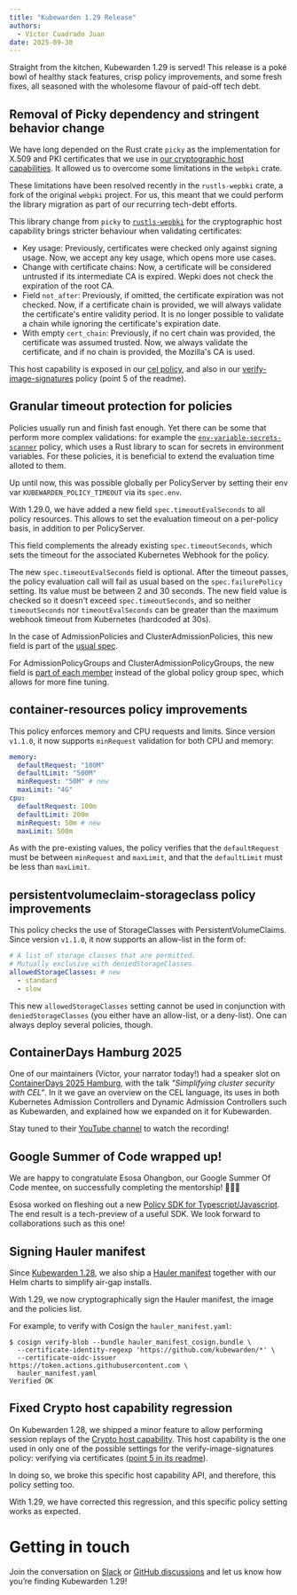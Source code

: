 ```yaml
---
title: "Kubewarden 1.29 Release"
authors:
  - Víctor Cuadrado Juan
date: 2025-09-30
---
```


Straight from the kitchen, Kubewarden 1.29 is served! This release is a poké
bowl of healthy stack features, crisp policy improvements, and some fresh
fixes, all seasoned with the wholesome flavour of paid-off tech debt.

## Removal of Picky dependency and stringent behavior change

We have long depended on the Rust crate `picky` as the
implementation for X.509 and PKI certificates that we use in [our cryptographic host
capabilities](https://docs.kubewarden.io/reference/spec/host-capabilities/crypto).
It allowed us to overcome some limitations in the `webpki` crate.

These limitations have been resolved recently in the `rustls-wepbki` crate, a
fork of the original `webpki` project. For us, this meant that we could perform
the library migration as part of our recurring tech-debt efforts.

This library change from `picky` to [`rustls-wepbki`](https://crates.io/crates/rustls-webpki) for the cryptographic
host capability brings stricter behaviour when validating certificates:

- Key usage: Previously, certificates were checked only against signing usage.
  Now, we accept any key usage, which opens more use cases.
- Change with certificate chains: Now, a certificate will be considered
  untrusted if its intermediate CA is expired. Wepki does not check the
  expiration of the root CA.
- Field `not_after`: Previously, if omitted, the certificate expiration was not
  checked. Now, if a certificate chain is provided, we will always
  validate the certificate's entire validity period. It is no longer possible to
  validate a chain while ignoring the certificate's expiration date.
- With empty `cert_chain`: Previously, if no cert chain was provided, the
  certificate was assumed trusted. Now, we always validate the certificate, and
  if no chain is provided, the Mozilla's CA is used.

This host capability is exposed in our [cel
policy](https://artifacthub.io/packages/kubewarden/cel-policy/cel-policy), and
also in our [verify-image-signatures](https://artifacthub.io/packages/kubewarden/verify-image-signatures/verify-image-signatures)
policy (point 5 of the readme).

## Granular timeout protection for policies

Policies usually run and finish fast enough. Yet there can be some that perform
more complex validations: for example the
[`env-variable-secrets-scanner`](https://artifacthub.io/packages/kubewarden/env-variable-secrets-scanner/env-variable-secrets-scanner)
policy, which uses a Rust library to scan for secrets in environment variables.
For these policies, it is beneficial to extend the evaluation time alloted to
them.

Up until now, this was possible globally per PolicyServer by setting their env
var `KUBEWARDEN_POLICY_TIMEOUT` via its `spec.env`.

With 1.29.0, we have added a new field `spec.timeoutEvalSeconds` to all policy
resources. This allows to set the evaluation timeout on a per-policy basis,
in addition to per PolicyServer.

This field complements the already existing `spec.timeoutSeconds`, which sets
the timeout for the associated Kubernetes Webhook for the policy.

The new `spec.timeoutEvalSeconds` field is optional. After the timeout passes,
the policy evaluation call will fail as usual based on the `spec.failurePolicy`
setting. Its value must be between 2 and 30 seconds. The new field value is
checked so it doesn't exceed `spec.timeoutSeconds`, and so neither
`timeoutSeconds` nor `timeoutEvalSeconds` can be greater than the maximum
webhook timeout from Kubernetes (hardcoded at 30s).

In the case of AdmissionPolicies and ClusterAdmissionPolicies, this new field
is part of the [usual spec](https://docs.kubewarden.io/reference/CRDs#policyspec).

For AdmissionPolicyGroups and ClusterAdmissionPolicyGroups, the new field is
[part of each
member](https://docs.kubewarden.io/reference/CRDs#policygroupmember) instead of
the global policy group spec, which allows for more fine tuning.

## container-resources policy improvements

This policy enforces memory and CPU requests and limits. Since version
`v1.1.0`, it now supports `minRequest` validation for both CPU and memory:

```yaml
memory:
  defaultRequest: "100M"
  defaultLimit: "500M"
  minRequest: "50M" # new
  maxLimit: "4G"
cpu:
  defaultRequest: 100m
  defaultLimit: 200m
  minRequest: 50m # new
  maxLimit: 500m
```

As with the pre-existing values, the policy verifies that the `defaultRequest`
must be between `minRequest` and `maxLimit`, and that the `defaultLimit` must
be less than `maxLimit`.

## persistentvolumeclaim-storageclass policy improvements

This policy checks the use of StorageClasses with PersistentVolumeClaims.
Since version `v1.1.0`, it now supports an allow-list in the form of:

```yaml
# A list of storage classes that are permitted.
# Mutually exclusive with deniedStorageClasses.
allowedStorageClasses: # new
  - standard
  - slow
```

This new `allowedStorageClasses` setting cannot be used in conjunction with
`deniedStorageClasses` (you either have an allow-list, or a deny-list). One
can always deploy several policies, though.

## ContainerDays Hamburg 2025

One of our maintainers (Víctor, your narrator today!) had a speaker slot
on [ContainerDays 2025
Hamburg](https://www.containerdays.io/containerdays-conference-2025), with the
talk _"Simplifying cluster security with CEL"_. In it we gave an overview on
the CEL language, its uses in both Kubernetes Admission Controllers and Dynamic
Admission Controllers such as Kubewarden, and explained how we expanded on it
for Kubewarden.

Stay tuned to their [YouTube channel](https://www.youtube.com/@ContainerDays)
to watch the recording!

## Google Summer of Code wrapped up!

We are happy to congratulate Esosa Ohangbon, our Google Summer Of Code
mentee, on successfully completing the mentorship! 🎉🥳🎊

Esosa worked on fleshing out a new [Policy SDK for
Typescript/Javascript](https://www.npmjs.com/package/kubewarden-policy-sdk).
The end result is a tech-preview of a useful SDK. We look forward to
collaborations such as this one!

## Signing Hauler manifest

Since [Kubewarden 1.28](../08/kubewarden-1.28-release/), we also ship a [Hauler
manifest](https://docs.hauler.dev/docs/intro) together with our Helm charts to
simplify air-gap installs.

With 1.29, we now cryptographically sign the Hauler manifest, the image and the
policies list.

For example, to verify with Cosign the `hauler_manifest.yaml`:

```console
$ cosign verify-blob --bundle hauler_manifest_cosign.bundle \
  --certificate-identity-regexp 'https://github.com/kubewarden/*' \
  --certificate-oidc-issuer https://token.actions.githubusercontent.com \
  hauler_manifest.yaml
Verified OK
```

## Fixed Crypto host capability regression

On Kubewarden 1.28, we shipped a minor feature to allow performing session
replays of the [Crypto host capability](https://docs.kubewarden.io/reference/spec/host-capabilities/crypto).
This host capability is the one used in only one of the possible settings for
the verify-image-signatures policy: verifying via certificates ([point 5 in its
readme](https://github.com/kubewarden/verify-image-signatures)).

In doing so, we broke this specific host capability API, and therefore, this policy
setting too.

With 1.29, we have corrected this regression, and this specific policy
setting works as expected.

# Getting in touch

Join the conversation on
[Slack](https://kubernetes.slack.com/?redir=%2Fmessages%2Fkubewarden) or
[GitHub discussions](https://github.com/orgs/kubewarden/discussions) and let us
know how you’re finding Kubewarden 1.29!

